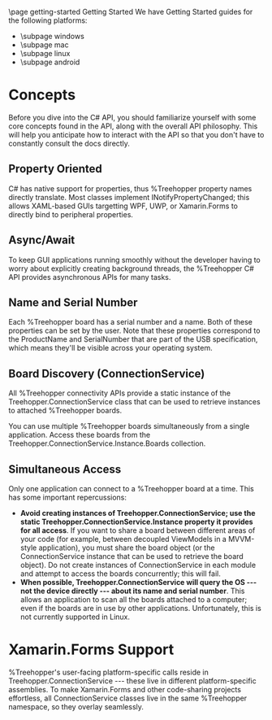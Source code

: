 \page getting-started Getting Started
We have Getting Started guides for the following platforms:
- \subpage windows
- \subpage mac
- \subpage linux
- \subpage android

# Concepts
Before you dive into the C# API, you should familiarize yourself with some core concepts found in the API, along with the overall API philosophy. This will help you anticipate how to interact with the API so that you don't have to constantly consult the docs directly.

## Property Oriented
C# has native support for properties, thus %Treehopper property names directly translate. Most classes implement INotifyPropertyChanged; this allows XAML-based GUIs targetting WPF, UWP, or Xamarin.Forms to directly bind to peripheral properties.

## Async/Await
To keep GUI applications running smoothly without the developer having to worry about explicitly creating background threads, the %Treehopper C# API provides asynchronous APIs for many tasks.

## Name and Serial Number
Each %Treehopper board has a serial number and a name. Both of these properties can be set by the user. Note that these properties correspond to the ProductName and SerialNumber that are part of the USB specification, which means they'll be visible across your operating system.

## Board Discovery (ConnectionService)
All %Treehopper connectivity APIs provide a static instance of the Treehopper.ConnectionService class that can be used to retrieve instances to attached %Treehopper boards.

You can use multiple %Treehopper boards simultaneously from a single application. Access these boards from the Treehopper.ConnectionService.Instance.Boards collection.

## Simultaneous Access
Only one application can connect to a %Treehopper board at a time. This has some important repercussions:
 - <b>Avoid creating instances of Treehopper.ConnectionService; use the static Treehopper.ConnectionService.Instance property it provides for all access</b>. If you want to share a board between different areas of your code (for example, between decoupled ViewModels in a MVVM-style application), you must share the board object (or the ConnectionService instance that can be used to retrieve the board object). Do not create instances of ConnectionService in each module and attempt to access the boards concurrently; this will fail.
 - <b>When possible, Treehopper.ConnectionService will query the OS --- not the device directly --- about its name and serial number</b>. This allows an application to scan all the boards attached to a computer; even if the boards are in use by other applications. Unfortunately, this is not currently supported in Linux.

 # Xamarin.Forms Support
 %Treehopper's user-facing platform-specific calls reside in Treehopper.ConnectionService --- these live in different platform-specific assemblies. To make Xamarin.Forms and other code-sharing projects effortless, all ConnectionService classes live in the same %Treehopper namespace, so they overlay seamlessly.